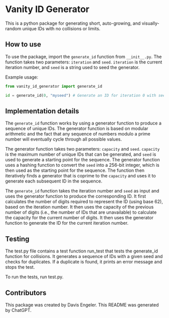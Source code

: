 # Vanity ID Generator

This is a python package for generating short, auto-growing, and visually-random unique IDs with no collisions or limits. 

## How to use

To use the package, import the `generate_id` function from `__init__.py`. The function takes two parameters: `iteration` and `seed`. `iteration` is the current iteration number, and `seed` is a string used to seed the generator. 

Example usage:

```python
from vanity_id_generator import generate_id

id = generate_id(0, "myseed") # Generate an ID for iteration 0 with seed "myseed"
```

## Implementation details

The `generate_id` function works by using a generator function to produce a sequence of unique IDs. The generator function is based on modular arithmetic and the fact that any sequence of numbers modulo a prime number will eventually cycle through all possible values.

The generator function takes two parameters: `capacity` and `seed`. `capacity` is the maximum number of unique IDs that can be generated, and `seed` is used to generate a starting point for the sequence. The generator function uses a hashing function to convert the `seed` into a 256-bit integer, which is then used as the starting point for the sequence. The function then iteratively finds a generator that is coprime to the `capacity` and uses it to generate each subsequent ID in the sequence.

The `generate_id` function takes the iteration number and `seed` as input and uses the generator function to produce the corresponding ID. It first calculates the number of digits required to represent the ID (using base 62), based on the iteration number. It then uses the capacity of the previous number of digits (i.e., the number of IDs that are unavailable) to calculate the capacity for the current number of digits. It then uses the generator function to generate the ID for the current iteration number.

## Testing

The test.py file contains a test function run_test that tests the generate_id function for collisions. It generates a sequence of IDs with a given seed and checks for duplicates. If a duplicate is found, it prints an error message and stops the test.

To run the tests, run test.py.

## Contributors

This package was created by Davis Engeler. This README was generated by ChatGPT.